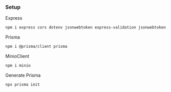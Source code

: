 ### Setup

Express 
```bash
npm i express cors dotenv jsonwebtoken express-validation jsonwebtoken uuid passport passport-jwt bcryptjs multer
```

Prisma 
```bash
npm i @prisma/client prisma
```

MinioClient
```bash
npm i minio
```


Generate Prisma
```bash
npx prisma init
```